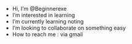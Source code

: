 - Hi, I’m @Beginnerexe
- I’m interested in learning
- I’m currently learning noting
- I’m looking to collaborate on something easy
- How to reach me : via  gmail
